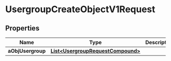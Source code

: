 

# UsergroupCreateObjectV1Request

## Properties

Name | Type | Description | Notes
------------ | ------------- | ------------- | -------------
**aObjUsergroup** | [**List&lt;UsergroupRequestCompound&gt;**](UsergroupRequestCompound.md) |  | 




